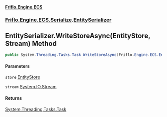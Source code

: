 #### [Friflo.Engine.ECS](index.md#'index')
### [Friflo.Engine.ECS.Serialize](Friflo.Engine.ECS.Serialize.md#'Friflo.Engine.ECS.Serialize').[EntitySerializer](EntitySerializer.md#'Friflo.Engine.ECS.Serialize.EntitySerializer')

## EntitySerializer.WriteStoreAsync(EntityStore, Stream) Method

```csharp
public System.Threading.Tasks.Task WriteStoreAsync(Friflo.Engine.ECS.EntityStore store, System.IO.Stream stream);
```
#### Parameters

<a name='Friflo.Engine.ECS.Serialize.EntitySerializer.WriteStoreAsync(Friflo.Engine.ECS.EntityStore,System.IO.Stream).store'></a>

`store` [EntityStore](EntityStore.md#'Friflo.Engine.ECS.EntityStore')

<a name='Friflo.Engine.ECS.Serialize.EntitySerializer.WriteStoreAsync(Friflo.Engine.ECS.EntityStore,System.IO.Stream).stream'></a>

`stream` [System.IO.Stream](https://docs.microsoft.com/en-us/dotnet/api/System.IO.Stream#'System.IO.Stream')

#### Returns
[System.Threading.Tasks.Task](https://docs.microsoft.com/en-us/dotnet/api/System.Threading.Tasks.Task#'System.Threading.Tasks.Task')